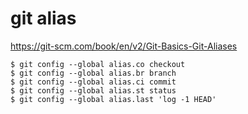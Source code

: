 # git alias

https://git-scm.com/book/en/v2/Git-Basics-Git-Aliases

```console
$ git config --global alias.co checkout
$ git config --global alias.br branch
$ git config --global alias.ci commit
$ git config --global alias.st status
$ git config --global alias.last 'log -1 HEAD'
```
